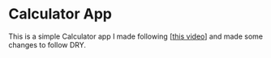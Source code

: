 # Calculator App
This is a simple Calculator app I made following [[this video](https://youtu.be/5UQZNHlaUVc)] and made some changes to follow DRY.
